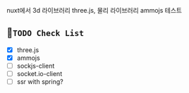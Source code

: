 nuxt에서 3d 라이브러리 three.js, 물리 라이브러리 ammojs 테스트

## 📌`TODO Check List`
- [x] three.js
- [x] ammojs
- [ ] sockjs-client
- [ ] socket.io-client
- [ ] ssr with spring?
